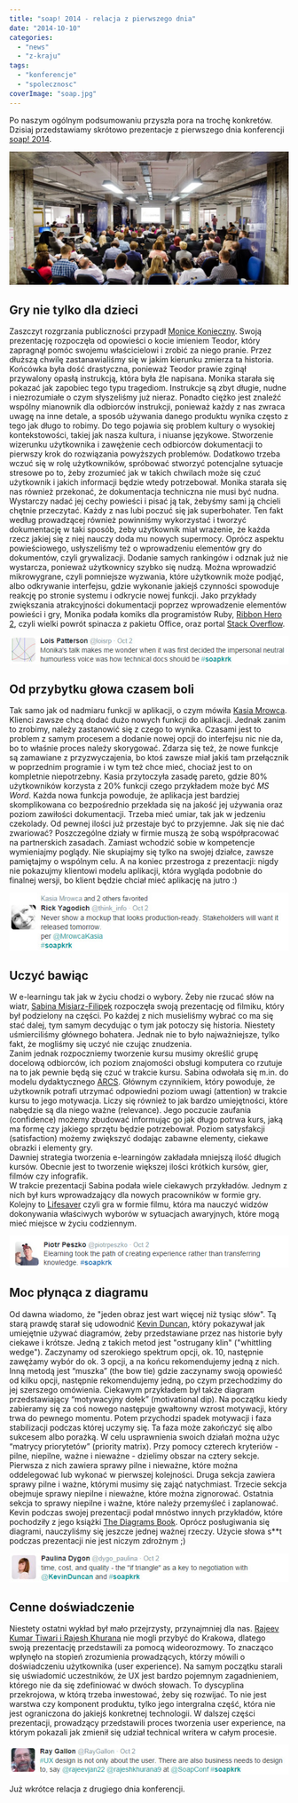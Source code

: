 ```yaml
---
title: "soap! 2014 - relacja z pierwszego dnia"
date: "2014-10-10"
categories:
  - "news"
  - "z-kraju"
tags:
  - "konferencje"
  - "spolecznosc"
coverImage: "soap.jpg"
---
```


Po naszym ogólnym podsumowaniu przyszła pora na trochę konkretów. Dzisiaj przedstawiamy skrótowo prezentacje z pierwszego dnia konferencji [soap! 2014](http://soapconf.com/ "SoapConf 2014").

[![soap! 2014 audience](images/DSC6686-1024x489.jpg)](http://techwriter.pl/wp-content/uploads/2014/10/DSC6686.jpg)

## Gry nie tylko dla dzieci

Zaszczyt rozgrzania publiczności przypadł [Monice Konieczny](http://soapconf.com/speakers/). Swoją prezentację rozpoczęła od opowieści o kocie imieniem Teodor, który zapragnął pomóc swojemu właścicielowi i zrobić za niego pranie. Przez dłuższą chwilę zastanawialiśmy się w jakim kierunku zmierza ta historia. Końcówka była dość drastyczna, ponieważ Teodor prawie zginął przywalony opasłą instrukcją, która była źle napisana. Monika starała się pokazać jak zapobiec tego typu tragediom. Instrukcje są zbyt długie, nudne i niezrozumiałe o czym słyszeliśmy już nieraz. Ponadto ciężko jest znaleźć wspólny mianownik dla odbiorców instrukcji, ponieważ każdy z nas zwraca uwagę na inne detale, a sposób używania danego produktu wynika często z tego jak długo to robimy. Do tego pojawia się problem kultury o wysokiej kontekstowości, takiej jak nasza kultura, i niuanse językowe. Stworzenie wizerunku użytkownika i zawężenie cech odbiorców dokumentacji to pierwszy krok do rozwiązania powyższych problemów. Dodatkowo trzeba wczuć się w rolę użytkowników, spróbować stworzyć potencjalne sytuacje stresowe po to, żeby zrozumieć jak w takich chwilach może się czuć użytkownik i jakich informacji będzie wtedy potrzebował. Monika starała się nas również przekonać, że dokumentacja techniczna nie musi być nudna. Wystarczy nadać jej cechy powieści i pisać ją tak, żebyśmy sami ją chcieli chętnie przeczytać. Każdy z nas lubi poczuć się jak superbohater. Ten fakt według prowadzącej również powinniśmy wykorzystać i tworzyć dokumentację w taki sposób, żeby użytkownik miał wrażenie, że każda rzecz jakiej się z niej nauczy doda mu nowych supermocy. Oprócz aspektu powieściowego, usłyszeliśmy też o wprowadzeniu elementów gry do dokumentów, czyli grywalizacji. Dodanie samych rankingów i odznak już nie wystarcza, ponieważ użytkownicy szybko się nudzą. Można wprowadzić mikrowygrane, czyli pomniejsze wyzwania, które użytkownik może podjąć, albo odkrywanie interfejsu, gdzie wykonanie jakiejś czynności spowoduje reakcję po stronie systemu i odkrycie nowej funkcji. Jako przykłady zwiększania atrakcyjności dokumentacji poprzez wprowadzenie elementów powieści i gry, Monika podała komiks dla programistów Ruby, [Ribbon Hero 2](http://www.ribbonhero.com/), czyli wielki powrót spinacza z pakietu Office, oraz portal [Stack Overflow](http://stackoverflow.com/).

[![SoapMonikaKonieczny](images/SoapMonikaKonieczny.jpg)](http://techwriter.pl/wp-content/uploads/2014/10/SoapMonikaKonieczny.jpg)

## Od przybytku głowa czasem boli

Tak samo jak od nadmiaru funkcji w aplikacji, o czym mówiła [Kasia Mrowca](http://soapconf.com/speakers/). Klienci zawsze chcą dodać dużo nowych funkcji do aplikacji. Jednak zanim to zrobimy, należy zastanowić się z czego to wynika. Czasami jest to problem z samym procesem a dodanie nowej opcji do interfejsu nic nie da, bo to właśnie proces należy skorygować. Zdarza się też, że nowe funkcje są zamawiane z przyzwyczajenia, bo ktoś zawsze miał jakiś tam przełącznik w poprzednim programie i w tym też chce mieć, chociaż jest to on kompletnie niepotrzebny. Kasia przytoczyła zasadę pareto, gdzie 80% użytkowników korzysta z 20% funkcji czego przykładem może być _MS Word_. Każda nowa funkcja powoduje, że aplikacja jest bardziej skomplikowana co bezpośrednio przekłada się na jakość jej używania oraz poziom zawiłości dokumentacji. Trzeba mieć umiar, tak jak w jedzeniu czekolady. Od pewnej ilości już przestaje być to przyjemne. Jak się nie dać zwariować? Poszczególne działy w firmie muszą że sobą współpracować na partnerskich zasadach. Zamiast wchodzić sobie w kompetencje wymieniajmy poglądy. Nie skupiajmy się tylko na swojej działce, zawsze pamiętajmy o wspólnym celu. A na koniec przestroga z prezentacji: nigdy nie pokazujmy klientowi modelu aplikacji, która wygląda podobnie do finalnej wersji, bo klient będzie chciał mieć aplikację na jutro :)

[![SoapKasiaMrowca](images/SoapKasiaMrowca.jpg)](http://techwriter.pl/wp-content/uploads/2014/10/SoapKasiaMrowca.jpg)

## Uczyć bawiąc

W e-learningu tak jak w życiu chodzi o wybory. Żeby nie rzucać słów na wiatr, [Sabina Misiarz-Filipek](http://soapconf.com/speakers/) rozpoczęła swoją prezentację od filmiku, który był podzielony na części. Po każdej z nich musieliśmy wybrać co ma się stać dalej, tym samym decydując o tym jak potoczy się historia. Niestety uśmierciliśmy głównego bohatera. Jednak nie to było najważniejsze, tylko fakt, że mogliśmy się uczyć nie czując znudzenia.  
Zanim jednak rozpoczniemy tworzenie kursu musimy określić grupę docelową odbiorców, ich poziom znajomości obsługi komputera co rzutuje na to jak pewnie będą się czuć w trakcie kursu. Sabina odwołała się m.in. do modelu dydaktycznego [ARCS](http://pl.wikipedia.org/wiki/Model_ARCS). Głównym czynnikiem, który powoduje, że użytkownik potrafi utrzymać odpowiedni poziom uwagi (attention) w trakcie kursu to jego motywacja. Liczy się również to jak bardzo umiejętności, które nabędzie są dla niego ważne (relevance). Jego poczucie zaufania (confidence) możemy zbudować informując go jak długo potrwa kurs, jaką ma formę czy jakiego sprzętu będzie potrzebował. Poziom satysfakcji (satisfaction) możemy zwiększyć dodając zabawne elementy, ciekawe obrazki i elementy gry.  
Dawniej strategia tworzenia e-learningów zakładała mniejszą ilość długich kursów. Obecnie jest to tworzenie większej ilości krótkich kursów, gier, filmów czy infografik.  
W trakcie prezentacji Sabina podała wiele ciekawych przykładów. Jednym z nich był kurs wprowadzający dla nowych pracowników w formie gry. Kolejny to [Lifesaver](https://life-saver.org.uk) czyli gra w formie filmu, która ma nauczyć widzów dokonywania właściwych wyborów w sytuacjach awaryjnych, które mogą mieć miejsce w życiu codziennym.

[![SoapSabinaMisiarzFilipek](images/SoapSabinaMisiarzFilipek.png)](http://techwriter.pl/wp-content/uploads/2014/10/SoapSabinaMisiarzFilipek.png)

## Moc płynąca z diagramu

Od dawna wiadomo, że "jeden obraz jest wart więcej niż tysiąc słów". Tą starą prawdę starał się udowodnić [Kevin Duncan](http://soapconf.com/speakers/), który pokazywał jak umiejętnie używać diagramów, żeby przedstawiane przez nas historie były ciekawe i krótsze. Jedną z takich metod jest "ostrugany klin" ("whittling wedge"). Zaczynamy od szerokiego spektrum opcji, ok. 10, następnie zawężamy wybór do ok. 3 opcji, a na końcu rekomendujemy jedną z nich. Inną metodą jest “muszka” (the bow tie) gdzie zaczynamy swoją opowieść od kilku opcji, następnie rekomendujemy jedną, po czym przechodzimy do jej szerszego omówienia. Ciekawym przykładem był także diagram przedstawiający “motywacyjny dołek” (motivational dip). Na początku kiedy zabieramy się za coś nowego następuje gwałtowny wzrost motywacji, który trwa do pewnego momentu. Potem przychodzi spadek motywacji i faza stabilizacji podczas której uczymy się. Ta faza może zakończyć się albo sukcesem albo porażką. W celu usprawnienia swoich działań można użyc “matrycy priorytetów” (priority matrix). Przy pomocy czterech kryteriów - pilne, niepilne, ważne i nieważne - dzielimy obszar na cztery sekcje. Pierwsza z nich zawiera sprawy pilne i nieważne, które można oddelegować lub wykonać w pierwszej kolejności. Druga sekcja zawiera sprawy pilne i ważne, którymi musimy się zająć natychmiast. Trzecie sekcja obejmuje sprawy niepilne i nieważne, które można zignorować. Ostatnia sekcja to sprawy niepilne i ważne, które należy przemyśleć i zaplanować. Kevin podczas swojej prezentacji podał mnóstwo innych przykładów, które pochodziły z jego książki [The Diagrams Book](http://www.thediagramsbook.com). Oprócz posługiwania się diagrami, nauczyliśmy się jeszcze jednej ważnej rzeczy. Użycie słowa s\*\*t podczas prezentacji nie jest niczym zdrożnym ;)

[![SoapKevinDuncan](images/SoapKevinDuncan.jpg)](http://techwriter.pl/wp-content/uploads/2014/10/SoapKevinDuncan.jpg)

## Cenne doświadczenie

Niestety ostatni wykład był mało przejrzysty, przynajmniej dla nas. [Rajeev Kumar Tiwari i Rajesh Khurana](http://soapconf.com/speakers/) nie mogli przybyć do Krakowa, dlatego swoją prezentację przedstawili za pomocą wideorozmowy. To znacząco wpłynęło na stopień zrozumienia prowadzących, którzy mówili o doświadczeniu użytkownika (user experience). Na samym początku starali się uświadomić uczestników, że UX jest bardzo pojemnym zagadnieniem, którego nie da się zdefiniować w dwóch słowach. To dyscyplina przekrojowa, w którą trzeba inwestować, żeby się rozwijać. To nie jest warstwa czy komponent produktu, tylko jego intergralna część, która nie jest ograniczona do jakiejś konkretnej technologii. W dalszej części prezentacji, prowadzący przedstawili proces tworzenia user experience, na którym pokazali jak zmienił się udział technical writera w całym procesie.

[![SoapRajeevRajesh](images/SoapRajeevRajesh.jpg)](http://techwriter.pl/wp-content/uploads/2014/10/SoapRajeevRajesh.jpg)

Już wkrótce relacja z drugiego dnia konferencji.

